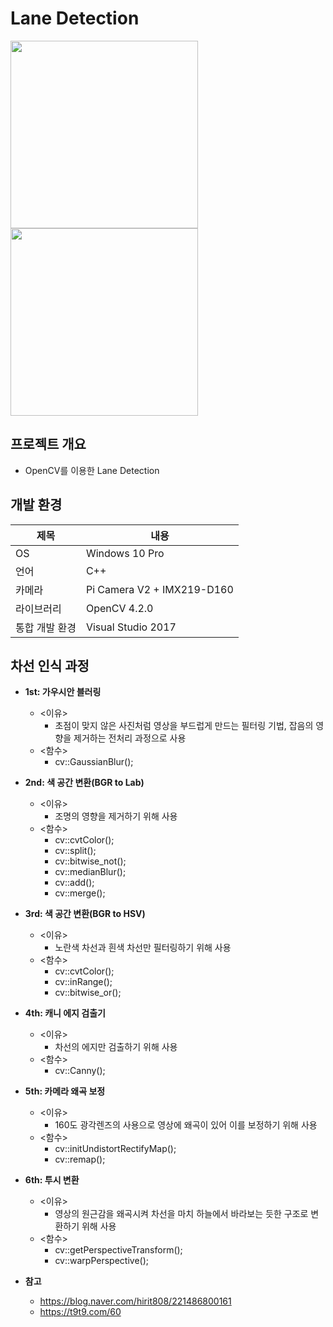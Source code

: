 # Lane Detection
<div>
<img src="https://user-images.githubusercontent.com/55565351/87013566-ce4d0300-c205-11ea-9e0e-f909223a6efc.jpg" width="300" height="300"/>
<img src="https://user-images.githubusercontent.com/55565351/87013575-d016c680-c205-11ea-959f-a0c94a8997f4.jpg" width="300" height="300"/>
</div>

## 프로젝트 개요
* OpenCV를 이용한 Lane Detection

## 개발 환경
제목 | 내용
--------- | --------
OS | Windows 10 Pro
언어 | C++
카메라 | Pi Camera V2 + IMX219-D160
라이브러리 | OpenCV 4.2.0
통합 개발 환경 | Visual Studio 2017

## 차선 인식 과정
* **1st: 가우시안 블러링**
  + <이유>
     + 초점이 맞지 않은 사진처럼 영상을 부드럽게 만드는 필터링 기법, 잡음의 영향을 제거하는 전처리 과정으로 사용
  + <함수>
     + cv::GaussianBlur();
     
* **2nd: 색 공간 변환(BGR to Lab)**
  + <이유>
     + 조명의 영향을 제거하기 위해 사용
  + <함수>
     + cv::cvtColor();
     + cv::split();
     + cv::bitwise_not();
     + cv::medianBlur();
     + cv::add();
     + cv::merge();
     
* **3rd: 색 공간 변환(BGR to HSV)**
  + <이유>
     + 노란색 차선과 흰색 차선만 필터링하기 위해 사용
  + <함수>
     + cv::cvtColor();
     + cv::inRange();
     + cv::bitwise_or();
     
* **4th: 캐니 에지 검출기**
  + <이유>
     + 차선의 에지만 검출하기 위해 사용
  + <함수>
     + cv::Canny();
     
* **5th: 카메라 왜곡 보정**
  + <이유>
     + 160도 광각렌즈의 사용으로 영상에 왜곡이 있어 이를 보정하기 위해 사용
  + <함수>
     + cv::initUndistortRectifyMap();
     + cv::remap();
     
* **6th: 투시 변환**
  + <이유>
     + 영상의 원근감을 왜곡시켜 차선을 마치 하늘에서 바라보는 듯한 구조로 변환하기 위해 사용
  + <함수>
     + cv::getPerspectiveTransform();
     + cv::warpPerspective();

* **참고**
  + https://blog.naver.com/hirit808/221486800161
  + https://t9t9.com/60
